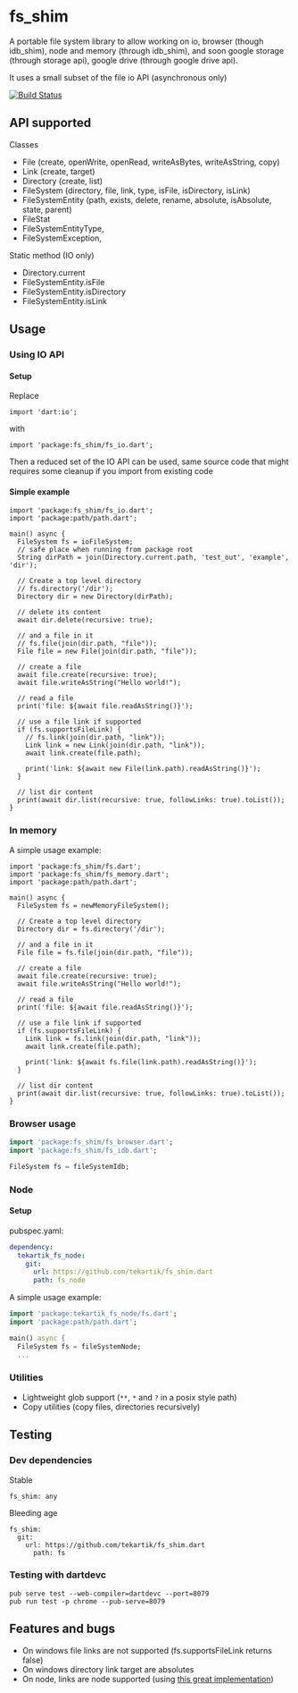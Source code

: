 # fs_shim

A portable file system library to allow working on io, browser (though idb_shim), node and memory (through idb_shim), 
and soon google storage (through storage api), google drive (through google drive api).

It uses a small subset of the file io API (asynchronous only)

[![Build Status](https://travis-ci.org/tekartik/fs_shim.dart.svg?branch=master)](https://travis-ci.org/tekartik/fs_shim.dart)

## API supported

Classes

- File (create, openWrite, openRead, writeAsBytes, writeAsString, copy)
- Link (create, target)
- Directory (create, list)
- FileSystem (directory, file, link, type, isFile, isDirectory, isLink)
- FileSystemEntity (path, exists, delete, rename, absolute, isAbsolute, state, parent)
- FileStat
- FileSystemEntityType,
- FileSystemException,

Static method (IO only)

- Directory.current
- FileSystemEntity.isFile
- FileSystemEntity.isDirectory
- FileSystemEntity.isLink

## Usage


### Using IO API

#### Setup

Replace

    import 'dart:io';

with

    import 'package:fs_shim/fs_io.dart';

Then a reduced set of the IO API can be used, same source code that might requires some cleanup if you import from
existing code

#### Simple example

````
import 'package:fs_shim/fs_io.dart';
import 'package:path/path.dart';

main() async {
  FileSystem fs = ioFileSystem;
  // safe place when running from package root
  String dirPath = join(Directory.current.path, 'test_out', 'example', 'dir');

  // Create a top level directory
  // fs.directory('/dir');
  Directory dir = new Directory(dirPath);

  // delete its content
  await dir.delete(recursive: true);

  // and a file in it
  // fs.file(join(dir.path, "file"));
  File file = new File(join(dir.path, "file"));

  // create a file
  await file.create(recursive: true);
  await file.writeAsString("Hello world!");

  // read a file
  print('file: ${await file.readAsString()}');

  // use a file link if supported
  if (fs.supportsFileLink) {
    // fs.link(join(dir.path, "link"));
    Link link = new Link(join(dir.path, "link"));
    await link.create(file.path);

    print('link: ${await new File(link.path).readAsString()}');
  }

  // list dir content
  print(await dir.list(recursive: true, followLinks: true).toList());
}
````

### In memory

A simple usage example:

````
import 'package:fs_shim/fs.dart';
import 'package:fs_shim/fs_memory.dart';
import 'package:path/path.dart';

main() async {
  FileSystem fs = newMemoryFileSystem();

  // Create a top level directory
  Directory dir = fs.directory('/dir');

  // and a file in it
  File file = fs.file(join(dir.path, "file"));

  // create a file
  await file.create(recursive: true);
  await file.writeAsString("Hello world!");

  // read a file
  print('file: ${await file.readAsString()}');

  // use a file link if supported
  if (fs.supportsFileLink) {
    Link link = fs.link(join(dir.path, "link"));
    await link.create(file.path);

    print('link: ${await fs.file(link.path).readAsString()}');
  }

  // list dir content
  print(await dir.list(recursive: true, followLinks: true).toList());
}
````

### Browser usage

```dart
import 'package:fs_shim/fs_browser.dart';
import 'package:fs_shim/fs_idb.dart';

FileSystem fs = fileSystemIdb;
```


### Node

#### Setup

pubspec.yaml:

```yaml
dependency:
  tekartik_fs_node:
    git:
      url: https://github.com/tekartik/fs_shim.dart
      path: fs_node
```

A simple usage example:

````dart
import 'package:tekartik_fs_node/fs.dart';
import 'package:path/path.dart';

main() async {
  FileSystem fs = fileSystemNode;
  ...
````  

### Utilities

* Lightweight glob support (`**`, `*` and `?` in a posix style path)
* Copy utilities (copy files, directories recursively)

## Testing

### Dev dependencies

Stable

    fs_shim: any

Bleeding age

    fs_shim:
      git: 
        url: https://github.com/tekartik/fs_shim.dart
          path: fs

### Testing with dartdevc

    pub serve test --web-compiler=dartdevc --port=8079
    pub run test -p chrome --pub-serve=8079

## Features and bugs

* On windows file links are not supported (fs.supportsFileLink returns false)
* On windows directory link target are absolutes
* On node, links are node supported (using [this great implementation](https://github.com/pulyaevskiy/node-interop/tree/master/node_io))

